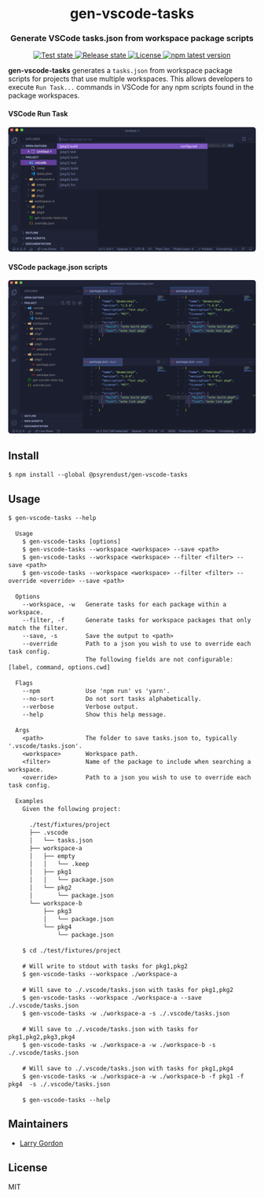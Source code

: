 <h1 align="center" style="border-bottom: none;">gen-vscode-tasks</h1>
<h3 align="center">Generate VSCode tasks.json from workspace package scripts</h3>
<p align="center">
  <a href="https://github.com/psyrendust/gen-vscode-tasks/actions?query=workflow%3ATest+branch%3Amaster">
    <img alt="Test state" src="https://github.com/psyrendust/gen-vscode-tasks/workflows/Test/badge.svg?branch=master">
  </a>
  <a href="https://github.com/psyrendust/gen-vscode-tasks/actions?query=workflow%3ARelease+branch%3Amaster">
    <img alt="Release state" src="https://github.com/psyrendust/gen-vscode-tasks/workflows/Release/badge.svg?branch=master">
  </a>
  <a href="https://github.com/psyrendust/gen-vscode-tasks/blob/master/LICENSE">
    <img alt="License" src="https://img.shields.io/npm/l/@psyrendust/gen-vscode-tasks">
  </a>
  <a href="https://www.npmjs.com/package/@psyrendust/gen-vscode-tasks">
    <img alt="npm latest version" src="https://img.shields.io/npm/v/@psyrendust/gen-vscode-tasks/latest.svg">
  </a>
</p>

**gen-vscode-tasks** generates a `tasks.json` from workspace package scripts for projects that use multiple workspaces.
This allows developers to execute `Run Task...` commands in VSCode for any npm scripts found in the package workspaces.

#### VSCode Run Task

<p align="center">
  <img alt="VSCode Run Task" src="media/vscode-run-task.png">
</p>

#### VSCode package.json scripts

<p align="center">
  <img alt="VSCode package.json scripts" src="media/vscode-pkg-scripts.png">
</p>

## Install

```
$ npm install --global @psyrendust/gen-vscode-tasks
```

## Usage

```
$ gen-vscode-tasks --help

  Usage
    $ gen-vscode-tasks [options]
    $ gen-vscode-tasks --workspace <workspace> --save <path>
    $ gen-vscode-tasks --workspace <workspace> --filter <filter> --save <path>
    $ gen-vscode-tasks --workspace <workspace> --filter <filter> --override <override> --save <path>

  Options
    --workspace, -w   Generate tasks for each package within a workspace.
    --filter, -f      Generate tasks for workspace packages that only match the filter.
    --save, -s        Save the output to <path>
    --override        Path to a json you wish to use to override each task config.
                      The following fields are not configurable: [label, command, options.cwd]

  Flags
    --npm             Use 'npm run' vs 'yarn'.
    --no-sort         Do not sort tasks alphabetically.
    --verbose         Verbose output.
    --help            Show this help message.

  Args
    <path>            The folder to save tasks.json to, typically '.vscode/tasks.json'.
    <workspace>       Workspace path.
    <filter>          Name of the package to include when searching a workspace.
    <override>        Path to a json you wish to use to override each task config.

  Examples
    Given the following project:

      ./test/fixtures/project
      ├── .vscode
      │   └── tasks.json
      ├── workspace-a
      │   ├── empty
      │   │   └── .keep
      │   ├── pkg1
      │   │   └── package.json
      │   └── pkg2
      │       └── package.json
      └── workspace-b
          ├── pkg3
          │   └── package.json
          └── pkg4
              └── package.json

    $ cd ./test/fixtures/project

    # Will write to stdout with tasks for pkg1,pkg2
    $ gen-vscode-tasks --workspace ./workspace-a

    # Will save to ./.vscode/tasks.json with tasks for pkg1,pkg2
    $ gen-vscode-tasks --workspace ./workspace-a --save ./.vscode/tasks.json
    $ gen-vscode-tasks -w ./workspace-a -s ./.vscode/tasks.json

    # Will save to ./.vscode/tasks.json with tasks for pkg1,pkg2,pkg3,pkg4
    $ gen-vscode-tasks -w ./workspace-a -w ./workspace-b -s ./.vscode/tasks.json

    # Will save to ./.vscode/tasks.json with tasks for pkg1,pkg4
    $ gen-vscode-tasks -w ./workspace-a -w ./workspace-b -f pkg1 -f pkg4  -s ./.vscode/tasks.json

    $ gen-vscode-tasks --help
```

## Maintainers

- [Larry Gordon](https://github.com/psyrendust)

## License

MIT
